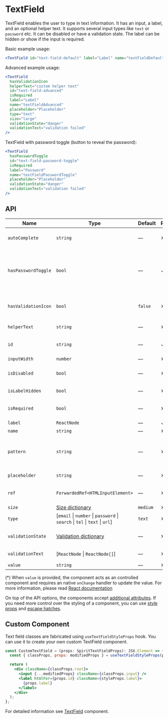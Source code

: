 # TextField

TextField enables the user to type in text information. It has an input, a
label, and an optional helper text. It supports several input types like `text` or
`password` etc. It can be disabled or have a validation state. The label can be
hidden or show if the input is required.

Basic example usage:

```jsx
<TextField id="text-field-default" label="Label" name="textFieldDefault" />
```

Advanced example usage:

```jsx
<TextField
  hasValidationIcon
  helperText="custom helper text"
  id="text-field-advanced"
  isRequired
  label="Label"
  name="textFieldAdvanced"
  placeholder="Placeholder"
  type="text"
  size="large"
  validationState="danger"
  validationText="validation failed"
/>
```

TextField with password toggle (button to reveal the password):

```jsx
<TextField
  hasPasswordToggle
  id="text-field-password-toggle"
  isRequired
  label="Password"
  name="textFieldPasswordToggle"
  placeholder="Placeholder"
  validationState="danger"
  validationText="validation failed"
/>
```

## API

| Name                | Type                                                                         | Default  | Required | Description                                                             |
| ------------------- | ---------------------------------------------------------------------------- | -------- | -------- | ----------------------------------------------------------------------- |
| `autoComplete`      | `string`                                                                     | —        | ✕        | [Automated assistance in filling][autocomplete-attr]                    |
| `hasPasswordToggle` | `bool`                                                                       | —        | ✓        | If true, the `type` is set to `password` and a password toggle is shown |
| `hasValidationIcon` | `bool`                                                                       | `false`  | ✕        | Whether to show validation icon                                         |
| `helperText`        | `string`                                                                     | —        | ✕        | Custom helper text                                                      |
| `id`                | `string`                                                                     | —        | ✓        | Input and label identification                                          |
| `inputWidth`        | `number`                                                                     | —        | ✕        | Input width                                                             |
| `isDisabled`        | `bool`                                                                       | —        | ✕        | Whether is field disabled                                               |
| `isLabelHidden`     | `bool`                                                                       | —        | ✕        | Whether is label hidden                                                 |
| `isRequired`        | `bool`                                                                       | —        | ✕        | Whether is field required                                               |
| `label`             | `ReactNode`                                                                  | —        | ✓        | Label text                                                              |
| `name`              | `string`                                                                     | —        | ✕        | Input name                                                              |
| `pattern`           | `string`                                                                     | —        | ✕        | Defines regular expressions for allowed value types                     |
| `placeholder`       | `string`                                                                     | —        | ✕        | Input placeholder                                                       |
| `ref`               | `ForwardedRef<HTMLInputElement>`                                             | —        | ✕        | Input element reference                                                 |
| `size`              | [Size dictionary][dictionary-size]                                           | `medium` | ✕        | Size variant                                                            |
| `type`              | \[`email` \| `number` \| `password` \| `search` \| `tel` \| `text` \| `url`] | `text`   | ✕        | Input type                                                              |
| `validationState`   | [Validation dictionary][dictionary-validation]                               | —        | ✕        | Type of validation state                                                |
| `validationText`    | \[`ReactNode` \| `ReactNode[]`]                                              | —        | ✕        | Validation text                                                         |
| `value`             | `string`                                                                     | —        | ✕        | Input value \*                                                          |

(\*) When `value` is provided, the component acts as an controlled component and requires an native `onChange` handler to update the value. For more information, please read [React documentation][react-input]

On top of the API options, the components accept [additional attributes][readme-additional-attributes].
If you need more control over the styling of a component, you can use [style props][readme-style-props]
and [escape hatches][readme-escape-hatches].

## Custom Component

Text field classes are fabricated using `useTextFieldStyleProps` hook. You can use it to create your own custom TextField component.

```jsx
const CustomTextField = (props: SpiritTextFieldProps): JSX.Element => {
  const { classProps, props: modifiedProps } = useTextFieldStyleProps(props);

  return (
    <div className={classProps.root}>
      <input {...modifiedProps} className={classProps.input} />
      <label htmlFor={props.id} className={styleProps.label}>
        {props.label}
      </label>
    </div>
  );
};
```

For detailed information see [TextField](https://github.com/lmc-eu/spirit-design-system/blob/main/packages/web/src/scss/components/TextField/README.md) component.

[autocomplete-attr]: https://developer.mozilla.org/en-US/docs/Web/HTML/Attributes/autocomplete
[dictionary-size]: https://github.com/lmc-eu/spirit-design-system/blob/main/docs/DICTIONARIES.md#size
[dictionary-validation]: https://github.com/lmc-eu/spirit-design-system/blob/main/docs/DICTIONARIES.md#validation
[react-input]: https://react.dev/reference/react-dom/components/input#controlling-an-input-with-a-state-variable
[readme-additional-attributes]: https://github.com/lmc-eu/spirit-design-system/blob/main/packages/web-react/README.md#additional-attributes
[readme-escape-hatches]: https://github.com/lmc-eu/spirit-design-system/blob/main/packages/web-react/README.md#escape-hatches
[readme-style-props]: https://github.com/lmc-eu/spirit-design-system/blob/main/packages/web-react/README.md#style-props

